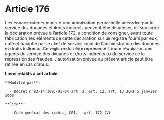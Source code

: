 # Article 176

Les concentrateurs munis d'une autorisation personnelle accordée par le service des douanes et droits indirects peuvent être
dispensés de souscrire la déclaration prévue à l'article 172, à condition de consigner, avant toute fabrication, les éléments
de cette déclaration sur un registre fourni par eux, coté et paraphé par le chef de service local de l'administration des
douanes et droits indirects. Ce registre doit être représenté à toute réquisition des agents du service des douanes et droits
indirects ou du service de la répression des fraudes. L'autorisation prévue au présent article peut être retirée en cas
d'abus.

**Liens relatifs à cet article**

	**Modifié par**:

	  - Décret n°93-14 1993-01-04 art. 3, art. 12, art. 13 JORF 5 janvier 1993

	**Cite**:

	  - Code général des impôts, CGI. - art. 172 (V)
